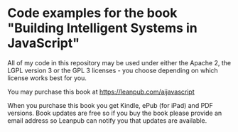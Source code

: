 # Code examples for the book "Building Intelligent Systems in JavaScript"

All of my code in this repository may be used under either the Apache 2, the LGPL version 3 or the GPL 3 licenses - you choose depending on which license works best for you.

You may purchase this book at https://leanpub.com/aijavascript

When you purchase this book you get Kindle, ePub (for iPad) and PDF versions. Book updates are free so if you buy the book please provide an email address so Leanpub can notify you that updates are available.


